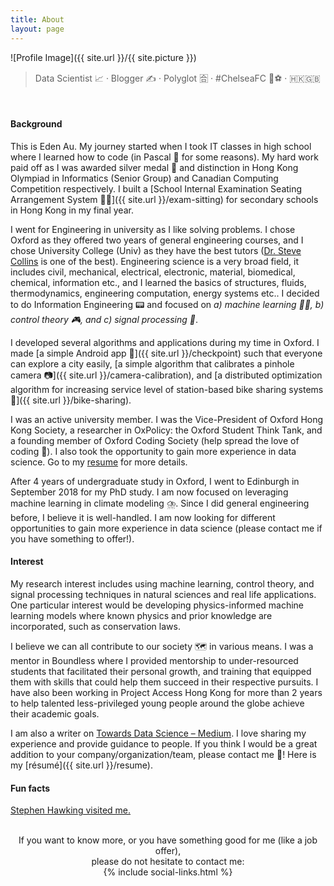 ```yaml
---
title: About
layout: page
---
```


![Profile Image]({{ site.url }}/{{ site.picture }})

> Data Scientist 📈 · Blogger ✍️ · Polyglot 🈴 · #ChelseaFC 💙⚽ · 🇭🇰🇬🇧

<br>
<h4>Background</h4>

This is Eden Au. My journey started when I took IT classes in high school where I learned how to code (in Pascal 🐆 for some reasons). My hard work paid off as I was awarded silver medal 🥈 and distinction in Hong Kong Olympiad in Informatics (Senior Group) and Canadian Computing Competition respectively. I built a [School Internal Examination Seating Arrangement System 💯💺]({{ site.url }}/exam-sitting) for secondary schools in Hong Kong in my final year.

I went for Engineering in university as I like solving problems. I chose Oxford as they offered two years of general engineering courses, and I chose University College (Univ) as they have the best tutors (<a href="https://www.univ.ox.ac.uk/academics/stephen-collins/" target="_blank">Dr. Steve Collins</a> is one of the best). Engineering science is a very broad field, it includes civil, mechanical, electrical, electronic, material, biomedical, chemical, information etc., and I learned the basics of structures, fluids, thermodynamics, engineering computation, energy systems etc.. I decided to do Information Engineering 📟 and focused on <i>a) machine learning 🎰🤔, b) control theory 🎮, and c) signal processing 🚦</i>.

I developed several algorithms and applications during my time in Oxford. I made [a simple Android app 📱]({{ site.url }}/checkpoint) such that everyone can explore a city easily, [a simple algorithm that calibrates a pinhole camera 📷]({{ site.url }}/camera-calibration), and [a distributed optimization algorithm for increasing service level of station-based bike sharing systems 🚴]({{ site.url }}/bike-sharing).

I was an active university member. I was the Vice-President of Oxford Hong Kong Society, a researcher in OxPolicy: the Oxford Student Think Tank, and a founding member of Oxford Coding Society (help spread the love of coding 💌). I also took the opportunity to gain more experience in data science. Go to my <a href="{{ site.url }}/resume/">resume</a> for more details.

After 4 years of undergraduate study in Oxford, I went to Edinburgh in September 2018 for my PhD study. I am now focused on leveraging machine learning in climate modeling ⛈️. Since I did general engineering before, I believe it is well-handled. I am now looking for different opportunities to gain more experience in data science (please contact me if you have something to offer!).

<h4>Interest</h4>

My research interest includes using machine learning, control theory, and signal processing techniques in natural sciences and real life applications. One particular interest would be developing physics-informed machine learning models where known physics and prior knowledge are incorporated, such as conservation laws.

I believe we can all contribute to our society 🗺️ in various means. I was a mentor in Boundless where I provided mentorship to under-resourced students that facilitated their personal growth, and training that equipped them with skills that could help them succeed in their respective pursuits. I have also been working in Project Access Hong Kong for more than 2 years to help talented less-privileged young people around the globe achieve their academic goals.

I am also a writer on <a href="https://medium.com/@edenau" target="_blank">Towards Data Science – Medium</a>. I love sharing my experience and provide guidance to people. If you think I would be a great addition to your company/organization/team, please contact me 🤙! Here is my [résumé]({{ site.url }}/resume).

<h4>Fun facts</h4>

<a href="{{ site.url }}/assets/images/hawking.jpeg" target="_blank">Stephen Hawking visited me.</a>

<br>
<center>
If you want to know more, or you have something good for me (like a job offer),<br />please do not hesitate to contact me: <br />
{% include social-links.html %}
</center>
